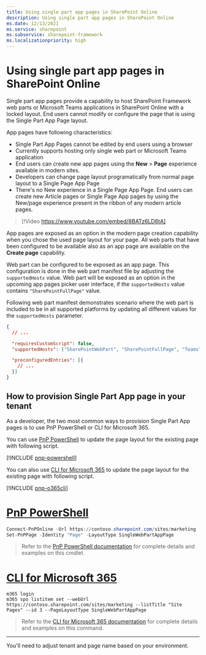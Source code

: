 ```yaml
---
title: Using single part app pages in SharePoint Online
description: Using single part app pages in SharePoint Online
ms.date: 12/13/2021
ms.service: sharepoint
ms.subservice: sharepoint-framework
ms.localizationpriority: high
---
```


# Using single part app pages in SharePoint Online

Single part app pages provide a capability to host SharePoint Framework web parts or Microsoft Teams applications in SharePoint Online with a locked layout. End users cannot modify or configure the page that is using the Single Part App Page layout.

App pages have following characteristics:

- Single Part App Pages cannot be edited by end users using a browser
- Currently supports hosting only single web part or Microsoft Teams application
- End users can create new app pages using the **New** > **Page** experience available in modern sites.
- Developers can change page layout programatically from normal page layout to a Single Page App Page
- There's no New experience in a Single Page App Page. End users can create new Article pages or Single Page App pages by using the New/page experience present in the ribbon of any modern article pages.

> [!Video https://www.youtube.com/embed/8BATz6LD6tA]

App pages are exposed as an option in the modern page creation capability when you chose the used page layout for your page. All web parts that have been configured to be available also as an app page are available on the **Create page** capability.

Web part can be configured to be exposed as an app page. This configuration is done in the web part manifest file by adjusting the `supportedHosts` value. Web part will be exposed as an option in the upcoming app pages picker user interface, if the `supportedHosts` value contains `"SharePointFullPage"` value.

Following web part manifest demonstrates scenario where the web part is included to be in all supported platforms by updating all different values for the `supportedHosts` parameter.

```json
{
  // ...

  "requiresCustomScript": false,
  "supportedHosts": ["SharePointWebPart", "SharePointFullPage", "TeamsTab"],

  "preconfiguredEntries": [{
    // ...
  }]
}
```

## How to provision Single Part App page in your tenant

As a developer, the two most common ways to provision Single Part App pages is to use PnP PowerShell or CLI for Microsoft 365.

You can use [PnP PowerShell](/powershell/sharepoint/sharepoint-pnp/sharepoint-pnp-cmdlets) to update the page layout for the existing page with following script.

[!INCLUDE [pnp-powershell](../../../includes/snippets/open-source/pnp-powershell.md)]

You can also use [CLI for Microsoft 365](https://pnp.github.io/cli-microsoft365/) to update the page layout for the existing page with following script.

[!INCLUDE [pnp-o365cli](../../../includes/snippets/open-source/pnp-o365cli.md)]

# [PnP PowerShell](#tab/pnpposh)

```powershell
Connect-PnPOnline -Url https://contoso.sharepoint.com/sites/marketing
Set-PnPPage -Identity "Page" -LayoutType SingleWebPartAppPage
```

> Refer to the [PnP PowerShell documentation](/powershell/module/sharepoint-pnp/set-PnPPage) for complete details and examples on this cmdlet.

# [CLI for Microsoft 365](#tab/o365cli)

```console
m365 login
m365 spo listitem set --webUrl https://contoso.sharepoint.com/sites/marketing --listTitle "Site Pages" --id 3 --PageLayoutType SingleWebPartAppPage
```

> Refer to the [CLI for Microsoft 365 documentation](https://pnp.github.io/cli-microsoft365/cmd/spo/listitem/listitem-set.html) for complete details and examples on this command.

---

You'll need to adjust tenant and page name based on your environment.
